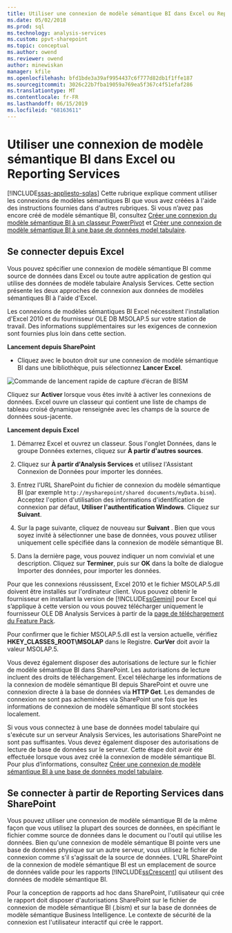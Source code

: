```yaml
---
title: Utiliser une connexion de modèle sémantique BI dans Excel ou Reporting Services | Microsoft Docs
ms.date: 05/02/2018
ms.prod: sql
ms.technology: analysis-services
ms.custom: ppvt-sharepoint
ms.topic: conceptual
ms.author: owend
ms.reviewer: owend
author: minewiskan
manager: kfile
ms.openlocfilehash: bfd1bde3a39af9954437c6f777d82db1f1ffe187
ms.sourcegitcommit: 3026c22b7fba19059a769ea5f367c4f51efaf286
ms.translationtype: MT
ms.contentlocale: fr-FR
ms.lasthandoff: 06/15/2019
ms.locfileid: "68163611"
---
```

# <a name="use-a-bi-semantic-model-connection-in-excel-or-reporting-services"></a>Utiliser une connexion de modèle sémantique BI dans Excel ou Reporting Services
[!INCLUDE[ssas-appliesto-sqlas](../../includes/ssas-appliesto-sqlas.md)]
  Cette rubrique explique comment utiliser les connexions de modèles sémantiques BI que vous avez créées à l'aide des instructions fournies dans d'autres rubriques. Si vous n’avez pas encore créé de modèle sémantique BI, consultez [Créer une connexion du modèle sémantique BI à un classeur PowerPivot](../../analysis-services/power-pivot-sharepoint/create-a-bi-semantic-model-connection-to-a-power-pivot-workbook.md) et [Créer une connexion de modèle sémantique BI à une base de données model tabulaire](../../analysis-services/power-pivot-sharepoint/create-a-bi-semantic-model-connection-to-a-tabular-model-database.md).  
  
##  <a name="bkmk_connect"></a> Se connecter depuis Excel  
 Vous pouvez spécifier une connexion de modèle sémantique BI comme source de données dans Excel ou toute autre application de gestion qui utilise des données de modèle tabulaire Analysis Services. Cette section présente les deux approches de connexion aux données de modèles sémantiques BI à l'aide d'Excel.  
  
 Les connexions de modèles sémantiques BI Excel nécessitent l'installation d'Excel 2010 et du fournisseur OLE DB MSOLAP.5 sur votre station de travail. Des informations supplémentaires sur les exigences de connexion sont fournies plus loin dans cette section.  
  
 **Lancement depuis SharePoint**  
  
-   Cliquez avec le bouton droit sur une connexion de modèle sémantique BI dans une bibliothèque, puis sélectionnez **Lancer Excel**.  
  
 ![Commande de lancement rapide de capture d’écran de BISM](../../analysis-services/power-pivot-sharepoint/media/ssas-bism-quicklaunch.gif "commande de lancement rapide de capture d’écran de BISM")  
  
 Cliquez sur **Activer** lorsque vous êtes invité à activer les connexions de données. Excel ouvre un classeur qui contient une liste de champs de tableau croisé dynamique renseignée avec les champs de la source de données sous-jacente.  
  
 **Lancement depuis Excel**  
  
1.  Démarrez Excel et ouvrez un classeur. Sous l'onglet Données, dans le groupe Données externes, cliquez sur **À partir d'autres sources**.  
  
2.  Cliquez sur **À partir d'Analysis Services** et utilisez l'Assistant Connexion de Données pour importer les données.  
  
3.  Entrez l’URL SharePoint du fichier de connexion du modèle sémantique BI (par exemple `http://mysharepoint/shared documents/myData.bism`). Acceptez l'option d'utilisation des informations d'identification de connexion par défaut, **Utiliser l'authentification Windows**. Cliquez sur **Suivant**.  
  
4.  Sur la page suivante, cliquez de nouveau sur **Suivant** . Bien que vous soyez invité à sélectionner une base de données, vous pouvez utiliser uniquement celle spécifiée dans la connexion de modèle sémantique BI.  
  
5.  Dans la dernière page, vous pouvez indiquer un nom convivial et une description. Cliquez sur **Terminer**, puis sur **OK** dans la boîte de dialogue Importer des données, pour importer les données.  
  
 Pour que les connexions réussissent, Excel 2010 et le fichier MSOLAP.5.dll doivent être installés sur l'ordinateur client. Vous pouvez obtenir le fournisseur en installant la version de [!INCLUDE[ssGemini](../../includes/ssgemini-md.md)] pour Excel qui s’applique à cette version ou vous pouvez télécharger uniquement le fournisseur OLE DB Analysis Services à partir de la [page de téléchargement du Feature Pack](http://go.microsoft.com/fwlink/?linkid=214066).  
  
 Pour confirmer que le fichier MSOLAP.5.dll est la version actuelle, vérifiez **HKEY_CLASSES_ROOT\MSOLAP** dans le Registre. **CurVer** doit avoir la valeur MSOLAP.5.  
  
 Vous devez également disposer des autorisations de lecture sur le fichier de modèle sémantique BI dans SharePoint. Les autorisations de lecture incluent des droits de téléchargement. Excel télécharge les informations de la connexion de modèle sémantique BI depuis SharePoint et ouvre une connexion directe à la base de données via **HTTP Get**. Les demandes de connexion ne sont pas acheminées via SharePoint une fois que les informations de connexion de modèle sémantique BI sont stockées localement.  
  
 Si vous vous connectez à une base de données model tabulaire qui s'exécute sur un serveur Analysis Services, les autorisations SharePoint ne sont pas suffisantes. Vous devez également disposer des autorisations de lecture de base de données sur le serveur. Cette étape doit avoir été effectuée lorsque vous avez créé la connexion de modèle sémantique BI. Pour plus d’informations, consultez [Créer une connexion de modèle sémantique BI à une base de données model tabulaire](../../analysis-services/power-pivot-sharepoint/create-a-bi-semantic-model-connection-to-a-tabular-model-database.md).  
  
##  <a name="bkmk_use"></a> Se connecter à partir de Reporting Services dans SharePoint  
 Vous pouvez utiliser une connexion de modèle sémantique BI de la même façon que vous utilisez la plupart des sources de données, en spécifiant le fichier comme source de données dans le document ou l'outil qui utilise les données. Bien qu'une connexion de modèle sémantique BI pointe vers une base de données physique sur un autre serveur, vous utilisez le fichier de connexion comme s'il s'agissait de la source de données. L'URL SharePoint de la connexion de modèle sémantique BI est un emplacement de source de données valide pour les rapports [!INCLUDE[ssCrescent](../../includes/sscrescent-md.md)] qui utilisent des données de modèle sémantique BI.  
  
 Pour la conception de rapports ad hoc dans SharePoint, l'utilisateur qui crée le rapport doit disposer d'autorisations SharePoint sur le fichier de connexion de modèle sémantique BI (.bism) et sur la base de données de modèle sémantique Business Intelligence. Le contexte de sécurité de la connexion est l'utilisateur interactif qui crée le rapport.  
  
  
